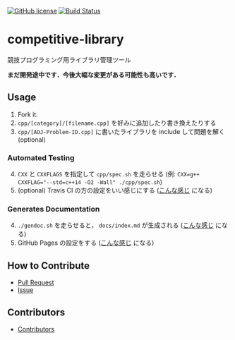 [![GitHub license](https://img.shields.io/github/license/asi1024/competitive-library.svg)](https://github.com/asi1024/competitive-library/blob/master/LICENSE)
[![Build Status](https://travis-ci.org/asi1024/competitive-library.svg?branch=master)](https://travis-ci.org/asi1024/competitive-library)

# competitive-library

競技プログラミング用ライブラリ管理ツール

__まだ開発途中です．今後大幅な変更がある可能性も高いです．__

## Usage

1. Fork it.
2. `cpp/[category]/[filename.cpp]` を好みに追加したり書き換えたりする
3. `cpp/[AOJ-Problem-ID.cpp]` に書いたライブラリを include して問題を解く (optional)

### Automated Testing
4. `CXX` と `CXXFLAGS` を指定して `cpp/spec.sh` を走らせる (例: `CXX=g++ CXXFLAG="--std=c++14 -O2 -Wall" ./cpp/spec.sh`)
5. (optional) Travis CI の方の設定をいい感じにする ([こんな感じ](https://travis-ci.org/asi1024/competitive-library/jobs/219386700#L307) になる)

### Generates Documentation
4. `./gendoc.sh` を走らせると， `docs/index.md` が生成される ([こんな感じ](https://github.com/asi1024/competitive-library/blob/master/docs/index.md) になる)
5. GitHub Pages の設定をする ([こんな感じ](https://asi1024.github.io/competitive-library/) になる)

## How to Contribute
- [Pull Request](https://github.com/asi1024/competitive-library/pull/new/master)
- [Issue](https://github.com/asi1024/competitive-library/issues/new)

## Contributors
- [Contributors](https://github.com/asi1024/competitive-library/graphs/contributors)
